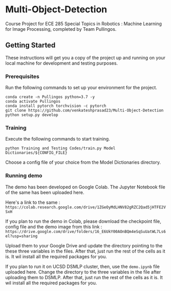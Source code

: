 # Multi-Object-Detection

Course Project for ECE 285 Special Topics in Robotics : Machine Learning for Image Processing, completed by Team Pullingos.

## Getting Started

These instructions will get you a copy of the project up and running on your local machine for development and testing purposes.

### Prerequisites

Run the following commands to set up your environment for the project.

```
conda create -n Pullingos python=3.7 -y
conda activate Pullingos
conda install pytorch torchvision -c pytorch
git clone https://github.com/venkateshprasad23/Multi-Object-Detection
python setup.py develop
```

### Training

Execute the following commands to start training.
```
python Training and Testing Codes/train.py Model Dictionaries/${CONFIG_FILE}
```
Choose a config file of your choice from the Model Dictionaries directory.

### Running demo

The demo has been developed on Google Colab. The Jupyter Notebook file of the same has been uploaded here.

Here's a link to the same : ```https://colab.research.google.com/drive/1ZGeOyMdLHNV82gRZC2Qad5jHTFE2VSxH```

If you plan to run the demo in Colab, please download the checkpoint file, config file and the demo image
from this link : ```https://drive.google.com/drive/folders/16_E6UkY00AOnBQm4eSqSuUatWL7Ls6el?usp=sharing```

Upload them to your Google Drive and update the directory pointing to the these three variables in the files. After that, just run the rest of the cells as it is. It wil install all the required packages for you.

If you plan to run it on UCSD DSMLP cluster, then, use the ```demo.ipynb``` file uploaded here. Change the directory to the three variables in the file after uploading them to DSMLP. After that, just run the rest of the cells as it is. It wil install all the required packages for you.



